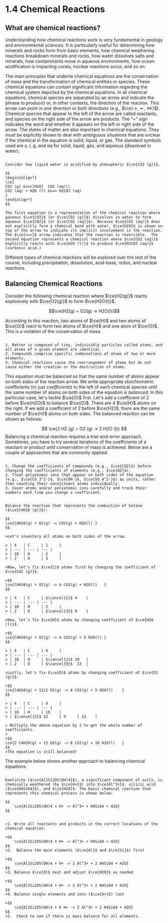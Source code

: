 # 1.4 Chemical Reactions

## What are chemical reactions? 

Understanding how chemical reactions work is very fundamental in geology and environmental sciences.  It is particularly useful for determining how minerals and rocks form from basic elements, how chemical weathering reactions breakdown minerals and rocks, how water dissolves salts and minerals, how contaminants move in aqueous environments, how ocean acidification is impacting corals, nuclear reactions occur, and so on.  

The main principles that underlie chemical equations are the conservation of mass and the transformation of chemical entities or species. These chemical equations can contain significant information regarding the chemical system depicted by the chemical equations.  In all chemical equations, chemical species are separated by an arrow and indicate the phrase *to produce*} or, in other contexts, the direction of the reaction.  This arrow can point in one direction or both directions (e.g., $\ce{->, <-, <=>}$).  Chemical species that appear to the left of the arrow are called reactants, and species on the right side of the arrow are products.  The "+" sign indicates the word *and* whether it appears on the left or right side of the arrow.  The states of matter are also important in chemical equations. They must be explicitly shown to deal with ambiguous situations that are unclear if the chemical in the equation is solid, liquid, or gas. The standard symbols used are $s$, $l$, $g$, and $aq$ for solid, liquid, gas, and aqueous (dissolved in water).

```{dropdown} Example: Dissolution of $\ce{CO2}$ in $\ce{H2O}$

Consider how liquid water is acidified by atmospheric $\ce{CO2 (g)}$.

$$
\begin{align*}
\ce{		
CO2 (g) &<=>[H2O]  CO2 (aq)\\
CO2 (aq) + H2O (l) &<=> H2CO3 (aq)
}
\end{align*}
$$

The first equation is a representation of the chemical reaction where gaseous $\ce{CO2}$ (or $\ce{CO2 (g)}$) dissolves in water to form aqueous $\ce{CO2}$ (or $\ce{CO2 (aq)}$). Because $\ce{CO2 (aq)}$ does not explicitly form a chemical bond with water, $\ce{H2O}$ is shown on top of the arrow to indicate its implicit involvement in the reaction.  The $\ce{<=>}$ arrow indicates that the reaction is reversible.  The second equation represents a chemical reaction where $\ce{CO2 (aq)}$ explicitly reacts with $\ce{H2O (l)}$ to produce $\ce{H2CO3 (aq)}$ (carbonic acid.)  

```

Different types of chemical reactions will be explored over the rest of the course, including precipitation, dissolution, acid-base, redox, and nuclear reactions.


## Balancing Chemical Reactions

Consider the following chemical reaction where $\ce{H2(g)}$ reacts explosively with $\ce{O2(g)}$ to form $\ce{H2O(l)}$.

$$\ce{H2(g) + O2(g) -> H2O(l)}$$

According to this reaction, two atoms of $\ce{H}$ and two atoms of $\ce{O}$ react to form two atoms of $\ce{H}$ and one atom of $\ce{O}$.  This is a violation of the conservation of mass. 

```{admonition} The three hypotheses that make up Dalton's atomic theory

1. Matter is composed of tiny, indivisible particles called atoms, and all atoms of a given element are identical.
2. Compounds comprise specific combinations of atoms of two or more elements.
3. Chemical reactions cause the rearrangement of atoms but do not cause either the creation or the destruction of atoms.
```


This equation must be balanced so that the same number of atoms appear on both sides of the reaction arrow.  We write appropriate stoichiometric coefficients (or just *coefficients*) to the left of each chemical species until the same number of atoms on both sides of the equation is *balanced*.  In this particular case, let's tackle $\ce{O}$ first.  Let's add a coefficient of 2 before $\ce{H2O}$ to balance $\ce{O}$. There are 4 $\ce{H}$ atoms on the right.  If we add a coefficient of 2 before $\ce{H2}$, there are the same number of $\ce{H}$ atoms on both sides.  The balanced reaction can be shown as follows:

$$
\ce{2 H2 (g) + O2 (g) -> 2 H2O (l)}
$$
Balancing a chemical reaction requires a trial-and-error approach.  Sometimes, you have to try several iterations of the coefficients of a reactant or product until conservation of mass is achieved.  Below are a couple of approaches that are commonly applied.

```{admonition} Rules for balancing chemical reactions

1. Change the coefficients of compounds (e.g., $\ce{CO2}$) before changing the coefficients of elements (e.g., $\ce{O2}$).
2. Treat polyatomic ions that appear on both sides of the equation (e.g., $\ce{CO_3^2-}$, $\ce{OH-}$, $\ce{SO_4^2-}$) as units, rather than counting their constituent atoms individually.
3. Count atoms and/or polyatomic ions carefully and track their numbers each time you change a coefficient.
```


```{dropdown} Example: Balancing chemical reactions - Approach 1

Balance the reaction that represents the combustion of butane ($\ce{C4H10 (g)}$):

$$
\ce{C4H10(g) + O2(g) ->	CO2(g) + H2O(l)	}
$$

>Let's inventory all atoms on both sides of the arrow.

> | 4 	| C 	| 1 	|
> | --- | --- | --- |
> | 10 	| H 	| 2 	|
> | 2 	| O 	| 3 	|

>Now, let's fix $\ce{C}$ atoms first by changing the coefficient of $\ce{CO2 (g)}$.

>$$
\ce{C4H10(g) + O2(g) -> 4 CO2(g) + H2O(l)	}
$$

> | 4 	| C 	| $\cancel{1}$ 4 	|
> | --- | --- | --- |
> | 10 	| H 	| 2 	|
> | 2 	| O 	| $\cancel{3}$ 9 	|

>Now, let's fix $\ce{H}$ atoms by changing coefficient of $\ce{H2O (l)}$.

>$$
\ce{C4H10(g) + O2(g) -> 4 CO2(g) + 5 H2O(l)	}
$$	

> | 4 	| C 	| 4 	|
> | --- | --- | --- |
> | 10 	| H 	| $\cancel{2}$ 10 	|
> | 2 	| O 	| $\cancel{9}$  13	|

>Lastly, let's fix $\ce{O}$ atoms by changing coefficient of $\ce{O2 (g)}$.

>$$
\ce{C4H10(g) + 13/2 O2(g) -> 4 CO2(g) + 5 H2O(l)	}
$$	

> | 4 	| C 	| 4 	|
> | --- | --- | --- |
> | 10 	| H 	| 10 	|
> | $\cancel{2}$ 13 	| O 	| 13 	|

> Multiply the above equation by 2 to get the whole number of coefficients.
>
>$$
\ce{2 C4H10(g) + 13 O2(g) -> 8 CO2(g) + 10 H2O(l)	}
$$
>The equation is still balanced!
```

The example below shows another approach to balancing chemical equations. 
 
```{dropdown} Example: Balancing chemical reactions - Approach 2

Kaolinite ($\ce{Al2Si2O5(OH)4}$), a significant component of soils, is chemically weathered (by $\ce{H+}$) into $\ce{Al^3+}$, silicic acid ($\ce{H4SiO4}$), and $\ce{H2O}$. The basic chemical reaction that represents this chemical process is shown below:

$$
	\ce{Al2Si2O5(OH)4 + H+ -> Al^3+ + H4SiO4 + H2O}
$$


>1. Write all reactants and products in the correct locations of the chemical equation:

>$$
	\ce{Al2Si2O5(OH)4 + H+ -> Al^3+ + H4SiO4 + H2O}
$$
>2.  Balance the main elements ($\ce{Al}$ and $\ce{Si}$) first

>$$
	\ce{Al2Si2O5(OH)4 + H+ -> 2 Al^3+ + 2 H4SiO4 + H2O}
$$
>3. Balance $\ce{O}$ next and adjust $\ce{H2O}$ as needed

>$$
	\ce{Al2Si2O5(OH)4 + H+ -> 2 Al^3+ + 2 H4SiO4 + H2O}
$$
>4. Balance single elements and ions ($\ce{H+}$) last

>$$
	\ce{Al2Si2O5(OH)4 + 6 H+ -> 2 Al^3+ + 2 H4SiO4 + H2O}
$$
>5.  Check to see if there is mass balance for all elements.
```

